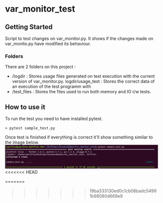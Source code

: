 # var_monitor_test

## Getting Started

Script to test changes on var_monitor.py. It shows if the changes made on var_monito.py have modified its behaviour.  

### Folders 

There are 2 folders on this project : 

* /logdir :  Stores usage files generated on test execution with the current version of var_monitor.py. 
            logdir/usage_test : Stores the correct data of an execution of the test programm with 
* /test_files : Stores the files used to run both memory and IO r/w tests. 

## How to use it 

To run the test you need to have installed pytest. 

```
> pytest sample_test.py
```
Once test is finished if everything is correct it'll show something similar to the image below. 
![Correct Test Results](img/correct_test.png)
<<<<<<< HEAD

=======
>>>>>>> 19ba333130ed0c1cb08badc54991b98080d669e9
